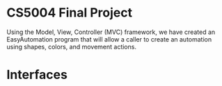 # CS5004 Final Project
Using the Model, View, Controller (MVC) framework, we have created an EasyAutomation
program that will allow a caller to create an automation using shapes, colors, and 
movement actions. 

# Interfaces

